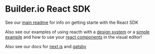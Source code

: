 # Builder.io React SDK

See our [main readme](/README.md) for info on getting starte with the React SDK

Also see our examples of using reacth with a [design system](/examples/react-design-system) or a [simple example](/examples/react) and how to use your [react components](https://github.com/BuilderIO/builder#using-your-components) in the visual editor!

Also see our docs for [next.js](/examples/next-js) and [gatsby](/examples/gatsby)
